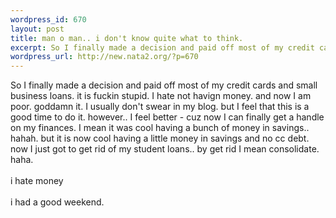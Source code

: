 ```yaml
--- 
wordpress_id: 670
layout: post
title: man o man.. i don't know quite what to think.
excerpt: So I finally made a decision and paid off most of my credit cards and small business loans. it is fuckin stupid. I hate not havign money. and now I am poor. goddamn it. I usually don't swear in my blog. but I feel that this is a good time to do it. however.. I feel better - cuz now I can finally get a handle on my finances. I mean it was cool having a bunch of money in savings.. hahah. but it is...
wordpress_url: http://new.nata2.org/?p=670
---
```

So I finally made a decision and paid off most of my credit cards and small business loans. it is fuckin stupid. I hate not havign money. and now I am poor. goddamn it. I usually don't swear in my blog. but I feel that this is a good time to do it. however.. I feel better - cuz now I can finally get a handle on my finances. I mean it was cool having a bunch of money in savings.. hahah. but it is now cool having a little money in savings and no cc debt. now I just got to get rid of my student loans.. by get rid I mean consolidate. haha. <br/><br/>i hate money<br/><br/>i had a good weekend. 
